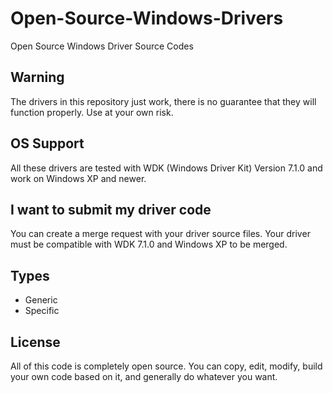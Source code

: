 # Open-Source-Windows-Drivers
Open Source Windows Driver Source Codes

## Warning
The drivers in this repository just work, there is no guarantee that they will function properly.
Use at your own risk.

## OS Support
All these drivers are tested with WDK (Windows Driver Kit) Version 7.1.0 and work on Windows XP and newer.

## I want to submit my driver code
You can create a merge request with your driver source files. Your driver must be compatible with WDK 7.1.0 and Windows XP to be merged.

## Types
- Generic
- Specific

## License
All of this code is completely open source. You can copy, edit, modify, build your own code based on it, and generally do whatever you want.
